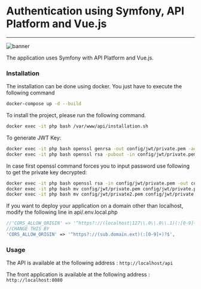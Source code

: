 # Authentication using Symfony, API Platform and Vue.js
---

![banner](https://zupimages.net/up/22/13/qnjm.jpg)

The application uses Symfony with API Platform and Vue.js.

### Installation

The installation can be done using docker. You just have to execute the following command

```bash
docker-compose up -d --build
```

To install the project, please run the following command. 

```bash
docker exec -it php bash /var/www/api/installation.sh
```
To generate JWT Key:
```bash
docker exec -it php bash openssl genrsa -out config/jwt/private.pem -aes256 4096
docker exec -it php bash openssl rsa -pubout -in config/jwt/private.pem -out config/jwt/public.pem
```
In case first openssl command forces you to input password use following to get the private key decrypted:

```bash
docker exec -it php bash openssl rsa -in config/jwt/private.pem -out config/jwt/private2.pem
docker exec -it php bash mv config/jwt/private.pem config/jwt/private.pem-back
docker exec -it php bash mv config/jwt/private2.pem config/jwt/private.pem
```

If you want to deploy your application on a domain other than localhost, modify the following line in api/.env.local.php

```php
//'CORS_ALLOW_ORIGIN' => '^https?://(localhost|127\\.0\\.0\\.1)(:[0-9]+)?$',
//CHANGE THIS BY
'CORS_ALLOW_ORIGIN' => '^https?://(sub.domain.ext)(:[0-9]+)?$',
```

### Usage

The API is available at the following address : `http://localhost/api`

The front application is available at the following address : `http://localhost:8080`
